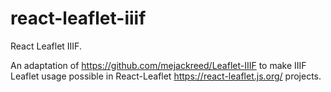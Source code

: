 # react-leaflet-iiif

React Leaflet IIIF.

An adaptation of https://github.com/mejackreed/Leaflet-IIIF to make IIIF Leaflet usage possible in React-Leaflet https://react-leaflet.js.org/ projects.

